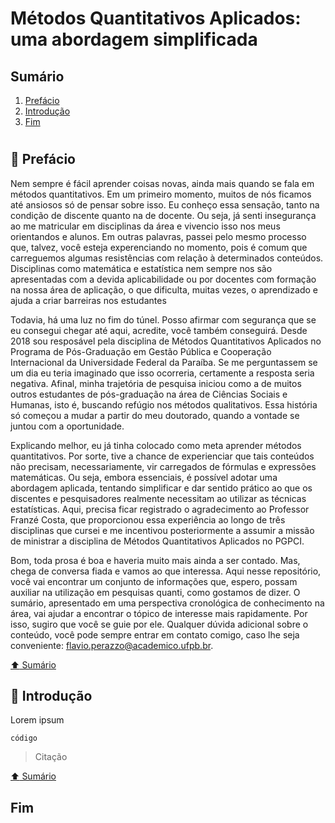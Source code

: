 # Métodos Quantitativos Aplicados: uma abordagem simplificada

## Sumário
1. [Prefácio](#Prefácio)
2. [Introdução](#Introdução)
3. [Fim](#Fim)
#
## :book: Prefácio
Nem sempre é fácil aprender coisas novas, ainda mais quando se fala em métodos quantitativos. Em um primeiro momento, muitos de nós ficamos até ansiosos só de pensar sobre isso. Eu conheço essa sensação, tanto na condição de discente quanto na de docente. Ou seja, já senti insegurança ao me matricular em disciplinas da área e vivencio isso nos meus orientandos e alunos. Em outras palavras, passei pelo mesmo processo que, talvez, você esteja experenciando no momento, pois é comum que carreguemos algumas resistências com relação à determinados conteúdos. Disciplinas como matemática e estatística nem sempre nos são apresentadas com a devida aplicabilidade ou por docentes com formação na nossa área de aplicação, o que dificulta, muitas vezes, o aprendizado e ajuda a criar barreiras nos estudantes

Todavia, há uma luz no fim do túnel. Posso afirmar com segurança que se eu consegui chegar até aqui, acredite, você também conseguirá. Desde 2018 sou resposável pela disciplina de Métodos Quantitativos Aplicados no Programa de Pós-Graduação em Gestão Pública e Cooperação Internacional da Universidade Federal da Paraíba. Se me perguntassem se um dia eu teria imaginado que isso ocorreria, certamente a resposta seria negativa. Afinal, minha trajetória de pesquisa iniciou como a de muitos outros estudantes de pós-graduação na área de Ciências Sociais e Humanas, isto é, buscando refúgio nos métodos qualitativos. Essa história só começou a mudar a partir do meu doutorado, quando a vontade se juntou com a oportunidade.

Explicando melhor, eu já tinha colocado como meta aprender métodos quantitativos. Por sorte, tive a chance de experienciar que tais conteúdos não precisam, necessariamente, vir carregados de fórmulas e expressões matemáticas. Ou seja, embora essenciais, é possível adotar uma abordagem aplicada, tentando simplificar e dar sentido prático ao que os discentes e pesquisadores realmente necessitam ao utilizar as técnicas estatísticas. Aqui, precisa ficar registrado o agradecimento ao Professor Franzé Costa, que proporcionou essa experiência ao longo de três disciplinas que cursei e me incentivou posteriormente a assumir a missão de ministrar a disciplina de Métodos Quantitativos Aplicados no PGPCI.

Bom, toda prosa é boa e haveria muito mais ainda a ser contado. Mas, chega de conversa fiada e vamos ao que interessa. Aqui nesse repositório, você vai encontrar um conjunto de informações que, espero, possam auxiliar na utilização em pesquisas quanti, como gostamos de dizer. O sumário, apresentado em uma perspectiva cronológica de conhecimento na área, vai ajudar a encontrar o tópico de interesse mais rapidamente. Por isso, sugiro que você se guie por ele. Qualquer dúvida adicional sobre o conteúdo, você pode sempre entrar em contato comigo, caso lhe seja conveniente: <a href="mailto:flavio.perazzo@academico.ufpb.br">flavio.perazzo@academico.ufpb.br</a>.

[:arrow_up: Sumário](#sumário)

## :book: Introdução
Lorem ipsum 
```
código
```
> Citação

[:arrow_up: Sumário](#sumário)
## Fim

